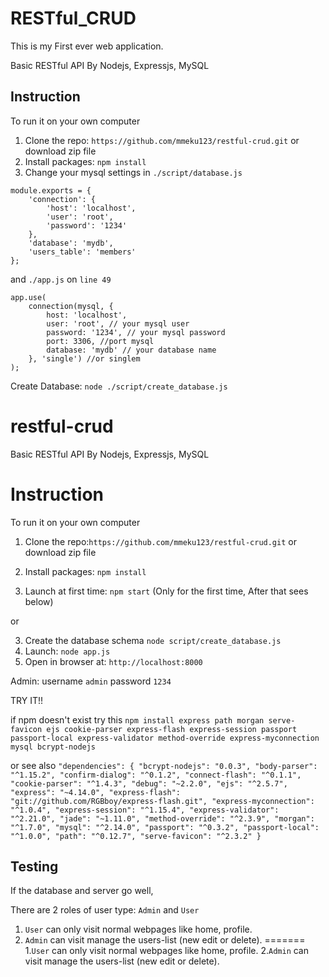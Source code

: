 
# RESTful_CRUD
This is my First ever web application.

Basic RESTful API 
By Nodejs, Expressjs, MySQL

## Instruction

To run it on your own computer

1. Clone the repo: `https://github.com/mmeku123/restful-crud.git` or download zip file
2. Install packages: `npm install `
3. Change your mysql settings in `./script/database.js`
```
module.exports = {
    'connection': {
        'host': 'localhost',
        'user': 'root',
        'password': '1234'
    },
    'database': 'mydb',
    'users_table': 'members'
};
```
and `./app.js` on `line 49`
```
app.use(
    connection(mysql, {
        host: 'localhost',
        user: 'root', // your mysql user
        password: '1234', // your mysql password
        port: 3306, //port mysql
        database: 'mydb' // your database name
    }, 'single') //or singlem
);
```

Create Database: `node ./script/create_database.js`

# restful-crud
Basic RESTful API 
By Nodejs, Expressjs, MySQL

# Instruction

To run it on your own computer

1. Clone the repo:` https://github.com/mmeku123/restful-crud.git ` or download zip file
2. Install packages: ` npm install `

3. Launch at first time: `npm start` 
(Only for the first time, After that sees below)

or

3. Create the database schema `node script/create_database.js`
4. Launch: `node app.js`
5. Open in browser at: `http://localhost:8000`

Admin: username `admin` password `1234`

TRY IT!!

if npm doesn't exist try this `npm install express path morgan serve-favicon ejs cookie-parser express-flash express-session passport passport-local express-validator method-override express-myconnection mysql bcrypt-nodejs`

or see also `"dependencies": {
        "bcrypt-nodejs": "0.0.3",
        "body-parser": "^1.15.2",
        "confirm-dialog": "^0.1.2",
        "connect-flash": "^0.1.1",
        "cookie-parser": "^1.4.3",
        "debug": "~2.2.0",
        "ejs": "^2.5.7",
        "express": "~4.14.0",
        "express-flash": "git://github.com/RGBboy/express-flash.git",
        "express-myconnection": "^1.0.4",
        "express-session": "^1.15.4",
        "express-validator": "^2.21.0",
        "jade": "~1.11.0",
        "method-override": "^2.3.9",
        "morgan": "^1.7.0",
        "mysql": "^2.14.0",
        "passport": "^0.3.2",
        "passport-local": "^1.0.0",
        "path": "^0.12.7",
        "serve-favicon": "^2.3.2"
        }` 

## Testing

If the database and server go well, 

There are 2 roles of user type: `Admin` and `User`

1. `User` can only visit normal webpages like home, profile.
2. `Admin` can visit manage the users-list (new edit or delete).
=======
1.`User` can only visit normal webpages like home, profile.
2.`Admin` can visit manage the users-list (new edit or delete).
